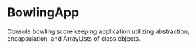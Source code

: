 # BowlingApp
Console bowling score keeping application utilizing abstraction, encapsulation, and ArrayLists of class objects. 
